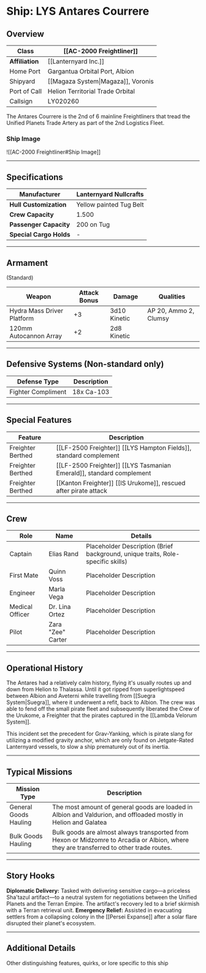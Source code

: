# Ship: LYS Antares Courrere

## Overview 

| **Class**       | [[AC-2000 Freightliner]]           |
| --------------- | ---------------------------------- |
| **Affiliation** | [[Lanternyard Inc.]]               |
| Home Port       | Gargantua Orbital Port, Albion     |
| Shipyard        | [[Magaza System\|Magaza]], Voronis |
| Port of Call    | Helion Territorial Trade Orbital   |
| Callsign        | LY020260                           |

The Antares Courrere is the 2nd of 6 mainline Freightliners that tread the Unified Planets Trade Artery as part of the 2nd Logistics Fleet. 
### Ship Image

![[AC-2000 Freightliner#Ship Image]]

---

## Specifications 

| **Manufacturer**        | Lanternyard Nullcrafts  |
| ----------------------- | ----------------------- |
| **Hull Customization**  | Yellow painted Tug Belt |
| **Crew Capacity**       | 1.500                   |
| **Passenger Capacity**  | 200 on Tug              |
| **Special Cargo Holds** | -                       |

---

## Armament 
(Standard)

| **Weapon**                 | **Attack Bonus** | **Damage**   | **Qualities**         |
| -------------------------- | ---------------- | ------------ | --------------------- |
| Hydra Mass Driver Platform | +3               | 3d10 Kinetic | AP 20, Ammo 2, Clumsy |
| 120mm Autocannon Array     | +2               | 2d8 Kinetic  |                       |

---

## Defensive Systems (Non-standard only)

| **Defense Type**   | **Description** |
| ------------------ | --------------- |
| Fighter Compliment | 18x Ca-103      |

---

## Special Features 

| **Feature**       | **Description**                                                      |
| ----------------- | -------------------------------------------------------------------- |
| Freighter Berthed | [[LF-2500 Freighter]] [[LYS Hampton Fields]], standard complement    |
| Freighter Berthed | [[LF-2500 Freighter]] [[LYS Tasmanian Emerald]], standard complement |
| Freighter Berthed | [[Kanton Freighter]] [[IS Urukome]], rescued after pirate attack     |

---

## Crew 

| **Role**        | **Name**          | **Details**                                                                     |
| --------------- | ----------------- | ------------------------------------------------------------------------------- |
| Captain         | Elias Rand        | Placeholder Description (Brief background, unique traits, Role-specific skills) |
| First Mate      | Quinn Voss        | Placeholder Description                                                         |
| Engineer        | Marla Vega        | Placeholder Description                                                         |
| Medical Officer | Dr. Lina Ortez    | Placeholder Description                                                         |
| Pilot           | Zara "Zee" Carter | Placeholder Description                                                         |

---

## Operational History 

The Antares had a relatively calm history, flying it's usually routes up and down from Helion to Thalassa. Until it got ripped from superlightspeed between Albion and Aveterni while travelling from [[Suegra System|Suegra]], where it underwent a refit, back to Albion. The crew was able to fend off the small pirate fleet and subsequently liberated the Crew of the Urukome, a Freighter that the pirates captured in the [[Lambda Velorum System]].

This incident set the precedent for Grav-Yanking, which is pirate slang for utilizing a modified gravity anchor, which are only found on Jetgate-Rated Lanternyard vessels, to slow a ship prematurely out of its inertia.

---

## Typical Missions 

| **Mission Type**      | **Description**                                                                                                                         |
| --------------------- | --------------------------------------------------------------------------------------------------------------------------------------- |
| General Goods Hauling | The most amount of general goods are loaded in Albion and Valdurion, and offloaded mostly in Helion and Galatea                         |
| Bulk Goods Hauling    | Bulk goods are almost always transported from Hexon or Midzomre to Arcadia or Albion, where they are transferred to other trade routes. |

---

## Story Hooks 

**Diplomatic Delivery:** Tasked with delivering sensitive cargo—a priceless Sha'tazul artifact—to a neutral system for negotiations between the Unified Planets and the Terran Empire. The artifact's recovery led to a brief skirmish with a Terran retrieval unit.
**Emergency Relief:** Assisted in evacuating settlers from a collapsing colony in the [[Persei Expanse]] after a solar flare disrupted their planet's ecosystem.

---

## Additional Details 

Other distinguishing features, quirks, or lore specific to this ship